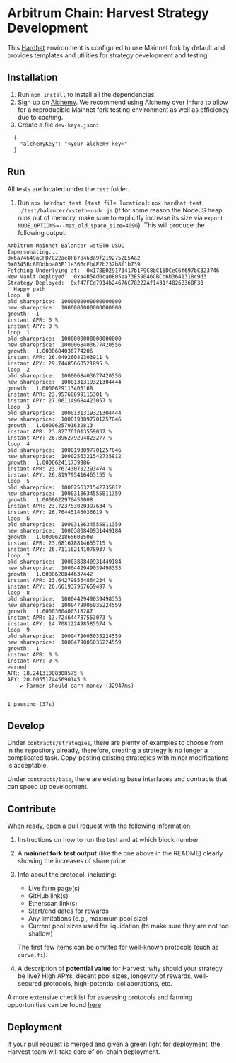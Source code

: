 # Arbitrum Chain: Harvest Strategy Development

This [Hardhat](https://hardhat.org/) environment is configured to use Mainnet fork by default and provides templates and utilities for strategy development and testing.

## Installation

1. Run `npm install` to install all the dependencies.
2. Sign up on [Alchemy](https://dashboard.alchemyapi.io/signup/). We recommend using Alchemy over Infura to allow for a reproducible
Mainnet fork testing environment as well as efficiency due to caching.
3. Create a file `dev-keys.json`:
  ```
    {
      "alchemyKey": "<your-alchemy-key>"
    }
  ```

## Run

All tests are located under the `test` folder.

1. Run `npx hardhat test [test file location]`: `npx hardhat test ./test/balancer/wsteth-usdc.js` (if for some reason the NodeJS heap runs out of memory, make sure to explicitly increase its size via `export NODE_OPTIONS=--max_old_space_size=4096`). This will produce the following output:
  ```
  Arbitrum Mainnet Balancer wstETH-USDC
Impersonating...
0x6a74649aCFD7822ae8Fb78463a9f2192752E5Aa2
0x0345Bc8EDdbba03E11e366cFb4E2b232b8f1b739
Fetching Underlying at:  0x178E029173417b1F9C8bC16DCeC6f697bC323746
New Vault Deployed:  0xa4B5Ad0ca0E05ea73E59046CBCb6b3641318c9d3
Strategy Deployed:  0xf47FCd7914b24676C78222Af1431f4826B368F30
    Happy path
loop  0
old shareprice:  1000000000000000000
new shareprice:  1000000000000000000
growth:  1
instant APR: 0 %
instant APY: 0 %
loop  1
old shareprice:  1000000000000000000
new shareprice:  1000068403677420556
growth:  1.0000684036774206
instant APR: 26.04926042303911 %
instant APY: 29.74485660521895 %
loop  2
old shareprice:  1000068403677420556
new shareprice:  1000131319321304444
growth:  1.0000629113405168
instant APR: 23.95768699115301 %
instant APY: 27.061149684423057 %
loop  3
old shareprice:  1000131319321304444
new shareprice:  1000193897701257046
growth:  1.0000625701632813
instant APR: 23.827761013559037 %
instant APY: 26.896279294823277 %
loop  4
old shareprice:  1000193897701257046
new shareprice:  1000256321542735812
growth:  1.000062411739986
instant APR: 23.767430782293474 %
instant APY: 26.819795416465155 %
loop  5
old shareprice:  1000256321542735812
new shareprice:  1000318634555811359
growth:  1.0000622970450008
instant APR: 23.723753020397634 %
instant APY: 26.76445146036619 %
loop  6
old shareprice:  1000318634555811359
new shareprice:  1000380840931449184
growth:  1.0000621865608508
instant APR: 23.681678814655715 %
instant APY: 26.711162141078937 %
loop  7
old shareprice:  1000380840931449184
new shareprice:  1000442949039498353
growth:  1.0000620844637442
instant APR: 23.642798534864234 %
instant APY: 26.661937967659497 %
loop  8
old shareprice:  1000442949039498353
new shareprice:  1000479005035224559
growth:  1.0000360400318287
instant APR: 13.724644787553073 %
instant APY: 14.708122498585574 %
loop  9
old shareprice:  1000479005035224559
new shareprice:  1000479005035224559
growth:  1
instant APR: 0 %
instant APY: 0 %
earned!
APR: 18.24131008308575 %
APY: 20.005517445690145 %
      ✔ Farmer should earn money (32947ms)


  1 passing (37s)
  ```

## Develop

Under `contracts/strategies`, there are plenty of examples to choose from in the repository already, therefore, creating a strategy is no longer a complicated task. Copy-pasting existing strategies with minor modifications is acceptable.

Under `contracts/base`, there are existing base interfaces and contracts that can speed up development.

## Contribute

When ready, open a pull request with the following information:
1. Instructions on how to run the test and at which block number
2. A **mainnet fork test output** (like the one above in the README) clearly showing the increases of share price
3. Info about the protocol, including:
   - Live farm page(s)
   - GitHub link(s)
   - Etherscan link(s)
   - Start/end dates for rewards
   - Any limitations (e.g., maximum pool size)
   - Current pool sizes used for liquidation (to make sure they are not too shallow)

   The first few items can be omitted for well-known protocols (such as `curve.fi`).

5. A description of **potential value** for Harvest: why should your strategy be live? High APYs, decent pool sizes, longevity of rewards, well-secured protocols, high-potential collaborations, etc.

A more extensive checklist for assessing protocols and farming opportunities can be found [here](https://www.notion.so/harvestfinance/Farm-ops-check-list-7cd2e0d9da364252ac465cb8a176f0e0)

## Deployment

If your pull request is merged and given a green light for deployment, the Harvest team will take care of on-chain deployment.
